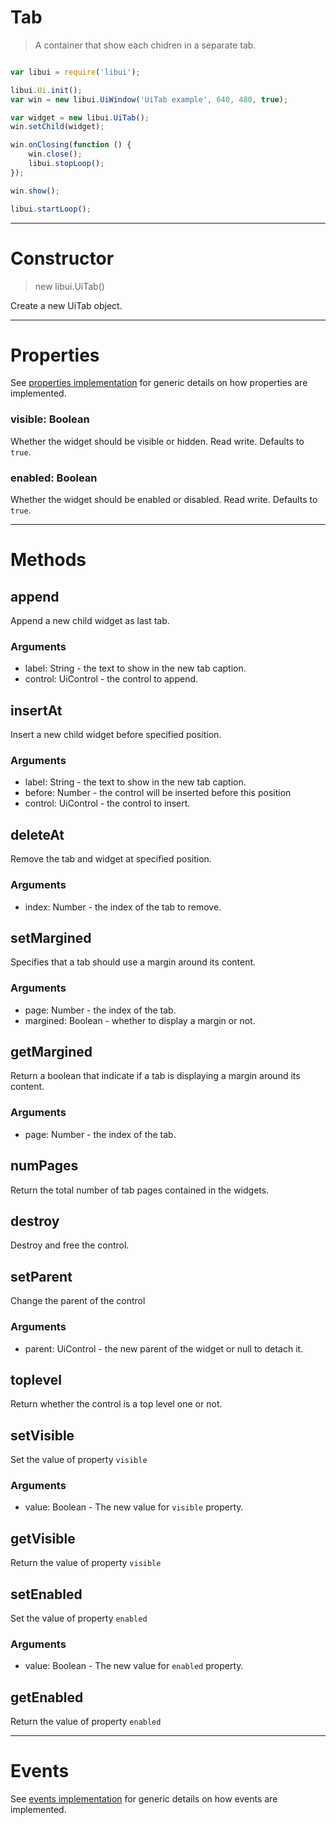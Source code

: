 
# Tab

> A container that show each chidren in a separate tab.



```js

var libui = require('libui');

libui.Ui.init();
var win = new libui.UiWindow('UiTab example', 640, 480, true);

var widget = new libui.UiTab();
win.setChild(widget);

win.onClosing(function () {
	win.close();
	libui.stopLoop();
});

win.show();

libui.startLoop();

```

---

# Constructor

> new libui.UiTab()

Create a new UiTab object.

---

# Properties

See [properties implementation](properties.md) for generic details on how properties are implemented.


### visible: Boolean

Whether the widget should be visible or hidden. 
Read write.
Defaults to `true`.



### enabled: Boolean

Whether the widget should be enabled or disabled. 
Read write.
Defaults to `true`.




---

# Methods


## append

Append a new child widget as last tab.


### Arguments

* label: String - the text to show in the new tab caption.
* control: UiControl - the control to append.



## insertAt

Insert a new child widget before specified position.


### Arguments

* label: String - the text to show in the new tab caption.
* before: Number - the control will be inserted before this position
* control: UiControl - the control to insert.



## deleteAt

Remove the tab and widget at specified position.


### Arguments

* index: Number - the index of the tab to remove.



## setMargined

Specifies that a tab should use a margin around its content.


### Arguments

* page: Number - the index of the tab.
* margined: Boolean - whether to display a margin or not.



## getMargined

Return a boolean that indicate if a tab is displaying a margin around its content.


### Arguments

* page: Number - the index of the tab.



## numPages

Return the total number of tab pages contained in the widgets.




## destroy

Destroy and free the control.




## setParent

Change the parent of the control


### Arguments

* parent: UiControl - the new parent of the widget or null to detach it.



## toplevel

Return whether the control is a top level one or not.




## setVisible

Set the value of property `visible`

### Arguments

* value: Boolean - The new value for `visible` property.

## getVisible

Return the value of property `visible`



## setEnabled

Set the value of property `enabled`

### Arguments

* value: Boolean - The new value for `enabled` property.

## getEnabled

Return the value of property `enabled`



---

# Events

See [events implementation](events.md) for generic details on how events are implemented.



